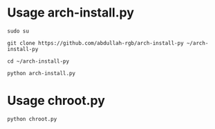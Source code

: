 # Usage arch-install.py

```shell
sudo su

git clone https://github.com/abdullah-rgb/arch-install-py ~/arch-install-py

cd ~/arch-install-py

python arch-install.py
```

# Usage chroot.py

```shell
python chroot.py
```

